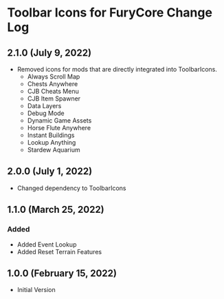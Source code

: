 ﻿# Toolbar Icons for FuryCore Change Log

## 2.1.0 (July 9, 2022)

* Removed icons for mods that are directly integrated into ToolbarIcons.
    * Always Scroll Map
    * Chests Anywhere
    * CJB Cheats Menu
    * CJB Item Spawner
    * Data Layers
    * Debug Mode
    * Dynamic Game Assets
    * Horse Flute Anywhere
    * Instant Buildings
    * Lookup Anything
    * Stardew Aquarium

## 2.0.0 (July 1, 2022)

* Changed dependency to ToolbarIcons

## 1.1.0 (March 25, 2022)

### Added

* Added Event Lookup
* Added Reset Terrain Features

## 1.0.0 (February 15, 2022)

* Initial Version
